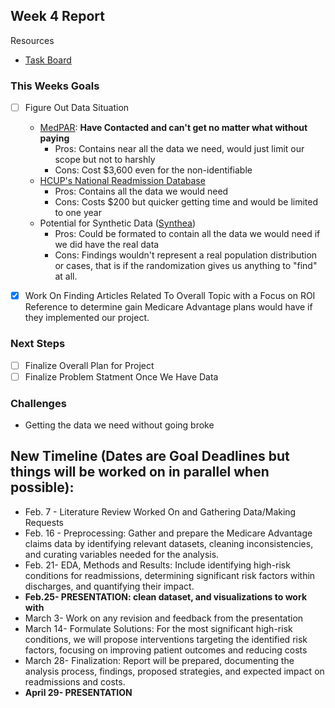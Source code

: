## Week 4 Report

Resources
- [Task Board](https://github.com/users/anderson-nicole/projects/2)

### This Weeks Goals
- [ ] Figure Out Data Situation
  - [MedPAR](https://www.cms.gov/data-research/files-for-order/limited-data-set-lds-files/medpar-limited-data-set-lds-hospital-national): **Have Contacted and can't get no matter what without paying**
    - Pros: Contains near all the data we need, would just limit our scope but not to harshly
    - Cons: Cost $3,600 even for the non-identifiable 
  - [HCUP's National Readmission Database](https://hcup-us.ahrq.gov/nrdoverview.jsp)
    - Pros: Contains all the data we would need
    - Cons: Costs $200 but quicker getting time and would be limited to one year
  - Potential for Synthetic Data ([Synthea](https://synthetichealth.github.io/synthea/))
    - Pros: Could be formated to contain all the data we would need if we did have the real data
    - Cons: Findings wouldn't represent a real population distribution or cases, that is if the randomization gives us anything to "find" at all.
- [X] Work On Finding Articles Related To Overall Topic with a Focus on ROI Reference to determine gain Medicare Advantage plans would have if they implemented our project.


### Next Steps
- [ ] Finalize Overall Plan for Project
- [ ] Finalize Problem Statment Once We Have Data

### Challenges
- Getting the data we need without going broke

## __New Timeline (Dates are Goal Deadlines but things will be worked on in parallel when possible):__
- Feb. 7 - Literature Review Worked On and Gathering Data/Making Requests
- Feb. 16 - Preprocessing: Gather and prepare the Medicare Advantage claims data by identifying relevant datasets, cleaning inconsistencies, and curating variables needed for the analysis.
- Feb. 21- EDA, Methods and Results: Include identifying high-risk conditions for readmissions, determining significant risk factors within discharges, and quantifying their impact.
- **Feb.25- PRESENTATION: clean dataset, and visualizations to work with**
- March 3- Work on any revision and feedback from the presentation
- March 14- Formulate Solutions: For the most significant high-risk conditions, we will propose interventions targeting the identified risk factors, focusing on improving patient outcomes and reducing costs
- March 28- Finalization: Report will be prepared, documenting the analysis process, findings, proposed strategies, and expected impact on readmissions and costs.
- **April 29- PRESENTATION**
